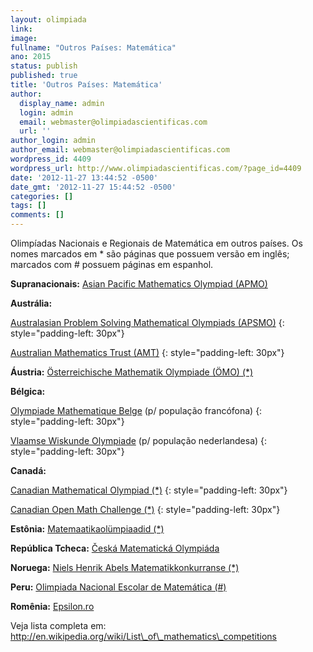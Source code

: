 ```yaml
---
layout: olimpiada 
link: 
image: 
fullname: "Outros Países: Matemática"
ano: 2015
status: publish
published: true
title: 'Outros Países: Matemática'
author:
  display_name: admin
  login: admin
  email: webmaster@olimpiadascientificas.com
  url: ''
author_login: admin
author_email: webmaster@olimpiadascientificas.com
wordpress_id: 4409
wordpress_url: http://www.olimpiadascientificas.com/?page_id=4409
date: '2012-11-27 13:44:52 -0500'
date_gmt: '2012-11-27 15:44:52 -0500'
categories: []
tags: []
comments: []
---
```


Olimpíadas Nacionais e Regionais de Matemática em outros países. Os nomes marcados em \* são páginas que possuem versão em inglês; marcados com # possuem páginas em espanhol.



**Supranacionais:** [Asian Pacific Mathematics Olympiad (APMO)][1]






<strong>Austrália: </strong>

[Australasian Problem Solving Mathematical Olympiads (APSMO)][2]
{: style="padding-left: 30px"}




[Australian Mathematics Trust (AMT)][3]
{: style="padding-left: 30px"}

**Áustria:** [Österreichische Mathematik Olympiade (ÖMO) (\*)][4]


<strong>Bélgica: </strong>

[Olympiade Mathematique Belge][5] (p/ população francófona)
{: style="padding-left: 30px"}




[Vlaamse Wiskunde Olympiade][6] (p/ população nederlandesa)
{: style="padding-left: 30px"}

<strong>Canadá: </strong>


[Canadian Mathematical Olympiad (\*)][7]
{: style="padding-left: 30px"}




[Canadian Open Math Challenge (\*)][8]
{: style="padding-left: 30px"}

**Estônia:** [Matemaatikaolümpiaadid (\*)][9]


**República Tcheca:** [Česká Matematická Olympiáda][10]

**Noruega:** [Niels Henrik Abels Matematikkonkurranse (\*)][11]

**Peru:** [Olimpiada Nacional Escolar de Matemática (#)][12]

**Romênia:** [Epsilon.ro][13]



Veja lista completa em: http://en.wikipedia.org/wiki/List\_of\_mathematics\_competitions





[1]: http://cms.math.ca/Competitions/APMO/
[2]: http://www.apsmo.info/
[3]: http://www.amt.edu.au/
[4]: http://www.oemo.at/en/
[5]: http://omb.sbpm.be/
[6]: https://www.vwo.be/
[7]: http://www.math.ca/Competitions/CMO/
[8]: http://cms.math.ca/Competitions/COMC/
[9]: http://www.math.olympiaadid.ut.ee/eng/html/index.php
[10]: http://www.math.muni.cz/~rvmo/
[11]: http://abelkonkurransen.no/nb/
[12]: http://onemperu.wordpress.com/
[13]: http://epsilon.ro/
